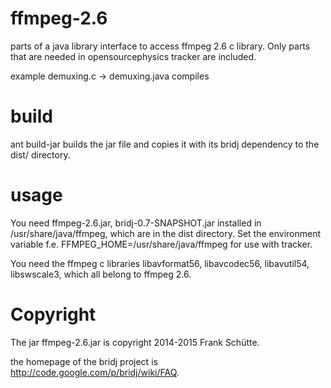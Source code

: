 ffmpeg-2.6
==========
parts of a java library interface to access ffmpeg 2.6 c library.
Only parts that are needed in opensourcephysics tracker are 
included.

example demuxing.c -> demuxing.java compiles

build
=====
ant build-jar builds the jar file and copies it with its bridj dependency
to the dist/ directory.

usage
=====
You need ffmpeg-2.6.jar, bridj-0.7-SNAPSHOT.jar installed in /usr/share/java/ffmpeg,
which are in the dist directory.
Set the environment variable f.e. FFMPEG_HOME=/usr/share/java/ffmpeg
for use with tracker.

You need the ffmpeg c libraries
libavformat56, libavcodec56, libavutil54, libswscale3, which all belong to ffmpeg 2.6.

Copyright
=========
The jar ffmpeg-2.6.jar is copyright 2014-2015 Frank Schütte.

the homepage of the bridj project is http://code.google.com/p/bridj/wiki/FAQ.